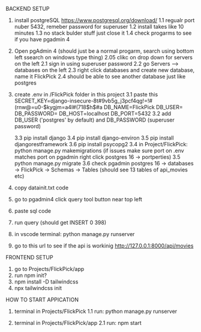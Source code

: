 BACKEND SETUP

1. install postgreSQL https://www.postgresql.org/download/
    1.1 regualr port nuber 5432, remeber password for superuser
    1.2 install takes like 10 minutes
    1.3 no stack bulder stuff just close it 
    1.4 check progarms to see if you have pgadmin 4

2.  Open pgAdmin 4 (should just be a normal progarm, search using bottom left ssearch on windows type thing)
    2.05 clikc on drop down for servers on the left
    2.1 sign in using superuser password
    2.2 go Servers --> databases on the left
    2.3 right click databases and create new database, name it FlickPick
    2.4 should be able to see another database just like postgres

3. create .env in /FlickPick folder in this project
    3.1 paste this
    SECRET_KEY=django-insecure-8t#9vb5g_j3pcf4qg!=!#(rnw@=u0-$kygjm=a4l#(718$h$#a
    DB_NAME=FlickPick
    DB_USER=
    DB_PASSWORD=
    DB_HOST=localhost
    DB_PORT=5432
    3.2 add DB_USER ('postgres' by default) and DB_PASSWORD (superuser password)

    3.3 pip install django
    3.4 pip install django-environ
    3.5 pip install djangorestframework
    3.6 pip install psycopg2
    3.4 in Project/FlickPick: python manage.py makemigrations (if issues make sure port on .env matches port on pgadmin right click postgres 16 -> portperties)
    3.5 python manage.py migrate
    3.6 check pgadmin postgres 16 -> databases -> FlickPick -> Schemas -> Tables (should see 13 tables of api_movies etc)

4.  copy datainit.txt code
5. go to pgadmin4 click query tool button near top left
6. paste sql code
7. run query (should get INSERT 0 398)
8. in vscode terminal: python manage.py runserver
9. go to this url to see if the api is workinig http://127.0.0.1:8000/api/movies

FRONTEND SETUP
1. go to Projects/FlickPick/app
2. run npm init?
3. npm install -D tailwindcss
4. npx tailwindcss init

HOW TO START APPICATION
1. terminal in Projects/FlickPick
1.1 run: python manage.py runserver

2. terminal in Projects/FlickPick/app
2.1 run: npm start
